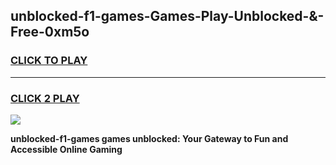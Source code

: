 
## unblocked-f1-games-Games-Play-Unblocked-&-Free-0xm5o
<h3>
<a href="https://premium76.site?title=unblocked-f1-games&ref=24A">CLICK TO PLAY</a></h3>
<hr>

<h3>
<a href="https://premium76.site?title=unblocked-f1-games&ref=24A">CLICK 2 PLAY</a>
  
</h3>

<a href="https://premium76.site?title=unblocked-f1-games&ref=24A"><img src="https://clearcache.store/games.png"></a>


**unblocked-f1-games games unblocked: Your Gateway to Fun and Accessible Online Gaming**
